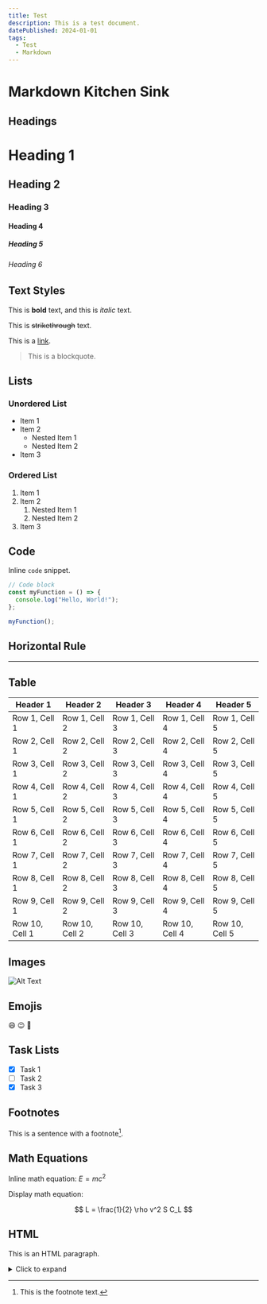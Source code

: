```yaml
---
title: Test
description: This is a test document.
datePublished: 2024-01-01
tags:
  - Test
  - Markdown
---
```


# Markdown Kitchen Sink

## Headings

# Heading 1

## Heading 2

### Heading 3

#### Heading 4

##### Heading 5

###### Heading 6

## Text Styles

This is **bold** text, and this is _italic_ text.

This is ~~strikethrough~~ text.

This is a [link](https://example.com).

> This is a blockquote.

## Lists

### Unordered List

- Item 1
- Item 2
  - Nested Item 1
  - Nested Item 2
- Item 3

### Ordered List

1. Item 1
2. Item 2
   1. Nested Item 1
   2. Nested Item 2
3. Item 3

## Code

Inline `code` snippet.

```javascript
// Code block
const myFunction = () => {
  console.log("Hello, World!");
};

myFunction();
```

## Horizontal Rule

---

## Table

| Header 1       | Header 2       | Header 3       | Header 4       | Header 5       |
| -------------- | -------------- | -------------- | -------------- | -------------- |
| Row 1, Cell 1  | Row 1, Cell 2  | Row 1, Cell 3  | Row 1, Cell 4  | Row 1, Cell 5  |
| Row 2, Cell 1  | Row 2, Cell 2  | Row 2, Cell 3  | Row 2, Cell 4  | Row 2, Cell 5  |
| Row 3, Cell 1  | Row 3, Cell 2  | Row 3, Cell 3  | Row 3, Cell 4  | Row 3, Cell 5  |
| Row 4, Cell 1  | Row 4, Cell 2  | Row 4, Cell 3  | Row 4, Cell 4  | Row 4, Cell 5  |
| Row 5, Cell 1  | Row 5, Cell 2  | Row 5, Cell 3  | Row 5, Cell 4  | Row 5, Cell 5  |
| Row 6, Cell 1  | Row 6, Cell 2  | Row 6, Cell 3  | Row 6, Cell 4  | Row 6, Cell 5  |
| Row 7, Cell 1  | Row 7, Cell 2  | Row 7, Cell 3  | Row 7, Cell 4  | Row 7, Cell 5  |
| Row 8, Cell 1  | Row 8, Cell 2  | Row 8, Cell 3  | Row 8, Cell 4  | Row 8, Cell 5  |
| Row 9, Cell 1  | Row 9, Cell 2  | Row 9, Cell 3  | Row 9, Cell 4  | Row 9, Cell 5  |
| Row 10, Cell 1 | Row 10, Cell 2 | Row 10, Cell 3 | Row 10, Cell 4 | Row 10, Cell 5 |

## Images

![Alt Text](https://via.placeholder.com/150)

## Emojis

:smile: :wink: :tada:

## Task Lists

- [x] Task 1
- [ ] Task 2
- [x] Task 3

## Footnotes

This is a sentence with a footnote[^1].

[^1]: This is the footnote text.

## Math Equations

Inline math equation: $E=mc^2$

Display math equation:

$$
L = \frac{1}{2} \rho v^2 S C_L
$$

## HTML

<p>This is an HTML paragraph.</p>

<details>
  <summary>Click to expand</summary>
  This content is hidden by default.
</details>
